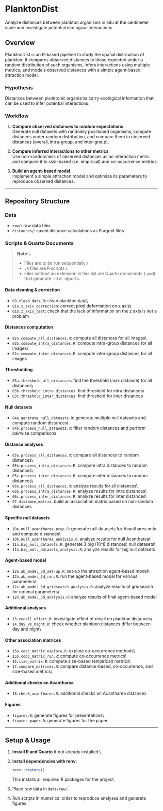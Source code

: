 # PlanktonDist

Analyze distances between plankton organisms in situ at the centimeter scale and investigate potential ecological interactions.

## Overview

PlanktonDist is an R-based pipeline to study the spatial distribution of plankton. It compares observed distances to those expected under a random distribution of such organisms, infers interactions using multiple metrics, and models observed distances with a simple agent-based attraction model.

### Hypothesis

Distances between planktonic organisms carry ecological information that can be used to infer potential interactions.

### Workflow

1.  **Compare observed distances to random expectations**\
    Generate null datasets with randomly positioned organisms, compute distances under random distribution, and compare them to observed distances (overall, intra-group, and inter-group).

2.  **Compare inferred interactions to other metrics**\
    Use non-randomness of observed distances as an interaction metric and compare it to size-based (i.e. empirical) and co-occurrence metrics.

3.  **Build an agent-based model**\
    Implement a simple attraction model and optimize its parameters to reproduce observed distances.

------------------------------------------------------------------------

## Repository Structure

### Data

-   `raw/`: raw data files
-   `distances/`: saved distance calculations as Parquet files

### Scripts & Quarto Documents

> **Note:**\
> - Files are to be run sequentially.\
> - `.R` files are R scripts.\
> - Files without an extension in this list are Quarto documents (`.qmd`) that generate `.html` reports.

#### Data cleaning & correction

-   `00.clean_data.R`: clean plankton data\
-   `01a.x_axis_correction`: correct pixel deformation on x axis\
-   `01b.z_axis_test`: check that the lack of information on the z axis is not a problem

#### Distances computation

-   `02a.compute_all_distances.R`: compute all distances for all images\
-   `02b.compute_intra_distances.R`: compute intra-group distances for all images\
-   `02c.compute_inter_distances.R`: compute inter-group distances for all images

#### Thresholding

-   `03a.threshold_all_distances`: find the threshold (max distance) for all distances\
-   `03b.threshold_intra_distances`: find threshold for intra distances\
-   `03c.threshold_inter_distances`: find threshold for inter distances

#### Null datasets

-   `04a.generate_null_datasets.R`: generate multiple null datasets and compute random distances\
-   `04b.process_null_datasets.R`: filter random distances and perform pairwise comparisons

#### Distance analyses

-   `05a.process_all_distances.R`: compare all distances to random distances\
-   `05b.process_intra_distances.R`: compare intra distances to random distances\
-   `05c.process_inter_distances.R`: compare inter distances to random distances\
-   `06a.process_all_distances.R`: analyze results for all distances\
-   `06b.process_intra_distances.R`: analyze results for intra distances\
-   `06c.process_inter_distances.R`: analyze results for inter distances\
-   `07.distance_matrix`: build an association matrix based on non-random distances

#### Specific null datasets

-   `10a.null_acantharea_prep.R`: generate null datasets for Acantharea only and compute distances\
-   `10b.null_acantharea_analysis.R`: analyze results for null Acantharea\
-   `11a.big_null_datasets.R`: generate 3 big (10\^8 distances) null datasets\
-   `11b.big_null_datasets_analysis.R`: analyze results for big null datasets

#### Agent-based model

-   `12a.ab_model_3d_set-up.R`: set-up the attraction agent-based model\
-   `12b.ab_model_3d_run.R`: run the agent-based model for various parameters\
-   `12c.ab_model_3d_gridsearch_analysis.R`: analyze results of gridsearch for optimal parameters\
-   `12d.ab_model_3d_analysis.R`: analyze results of final agent-based model

#### Additional analyses

-   `13.recall_effect.R`: investigate effect of recall on plankton distances\
-   `14.day_vs_night.R`: check whether plankton distances differ between day and night\

#### Other association matrices

-   `15a.cooc_matrix_explore.R`: explore co-occurrence methods\
-   `15b.cooc_matrix_run.R`: compute co-occurrence metrics\
-   `16.size_matrix.R`: compute size-based (empirical) metrics\
-   `17.compare_matrices.R`: compare distance-based, co-occurrence, and size-based metrics\

#### Additional checks on Acantharea

-   `18.check_acantharea.R`: additional checks on Acantharea distances

#### Figures

-   `figures.R`: generate figures for presentations\
-   `figures_paper.R`: generate figures for the paper

------------------------------------------------------------------------

## Setup & Usage

1.  **Install R and Quarto** if not already installed.\

2.  **Install dependencies with renv**:

    ``` r
    renv::restore()
    ```

    This installs all required R packages for the project.

3.  Place raw data in `data/raw/`.

4.  Run scripts in numerical order to reproduce analyses and generate figures.
